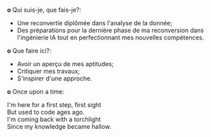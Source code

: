 **o** Qui suis-je, que fais-je?:
- Une reconvertie diplômée dans l'analyse de la donnée;
- Des préparations pour la dernière phase de ma reconversion dans l'ingénierie IA tout en perfectionnant mes nouvelles compétences.

**o** Que faire ici?:
- Avoir un aperçu de mes aptitudes;
- Critiquer mes travaux;
- S'inspirer d'une approche.

**o** Once upon a time:

I'm here for a first step, first sight  
But used to code ages ago.  
I'm coming back with a torchlight  
Since my knowledge became hallow.
